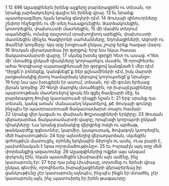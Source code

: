 1 12 496 Այլազգիներն իրենց աչքերը բարձրացրին ու տեսան, որ նրանք յարձակուելով գալիս են իրենց վրայ. 13 եւ նրանք պատերազմելու ելան նրանց գնդերի դէմ: 14 Յուդայի զինուորները շեփոր հնչեցրին ու մի տեղ հաւաքուեցին: Յարձակուեցին, կոտորեցին, փախուստի մատնեցին, 15 մի մասին տեղում սպանեցին, ոմանց դաշտում սրախողխող արեցին, փախուստի մատնեցին մինչեւ Գազիրոնի սահմանները, եդոմացիների, Ազոտի ու Յամէնի կողմերը: Այդ օրը խոցուած ընկաւ շուրջ երեք հազար մարդ: 16 Յուդան վերադարձաւ իր զօրքով: Երբ նա եկաւ հասաւ ճակատամարտի վայրը, 17 սկսեց խօսել զօրքի հետ ու ասաց. «Դեռ մի՛ մտածէք ընկած դիակները կողոպտելու մասին, 18 որովհետեւ ահա Գորգիասը սպառազինուած իր զօրքով կանգնած է մեր դէմ: Դիրքե՛ր բռնեցէք, կանգնեցէ՛ք ձեր թշնամիների դէմ, իսկ մարտի յաղթանակից յետոյ համարձակ կերպով կողոպտեցէ՛ք նրանց»: 19 Երբ նա այս խօսքերն էր ասում, տեսան, որ մի գունդ երեւաց լերան կողմից: 20 Գնդի մարդիկ մտածեցին, որ իսրայէլացիները պարտութեան մատնուելով կրակ են գցել ճամբարի մէջ, եւ բարձրացող ծուխը կատարուած դէպքի նշան է: 21 Երբ սրանք դա տեսան, կանգ առան՝ մանաւանդ նկատելով, թէ Յուդայի գունդը ինչպէս էր պատրաստուած ճակատամարտ տալու համար: 22 Սրանք վեր կացան ու փախան Փղշտացիների երկիրը: 23 Յուդան վերադարձաւ ճակատամարտի վայրը, որպէսզի կողոպտի ընկած դիակները: Նա նրանց բանակից վերցրեց ոսկի ու արծաթ, թանկարժէք զգեստներ, կարմիր, կապուտակ, ծովագոյն կտորեղէն, մեծ հարստութիւն: 24 Երբ այնտեղից վերադարձան, սկսեցին գոհութիւն մատուցել, օրհնել երկնային Տիրոջն ու ասել. «Նա բարի է, յաւիտենական է նրա ողորմածութիւնը»: 25 Եւ Իսրայէլն այդ օրը մեծ փորձանքից ազատուեց:
26 Այլազգիներից ովքեր այս անգամ փրկուել էին, եկան պատմեցին Լիւսիասին այն ամէնը, ինչ կատարուել էր: 27 Երբ դա լսեց Լիւսիասը, տրտմեց ու երեսի վրայ ընկաւ գետին, որովհետեւ իսրայէլացիների վերաբերեալ իր ցանկութիւնը չէր կատարուել այնպէս, ինչպէս ինքն էր մտածել. չէր կատարուել այն, ինչ պատուիրել էր իրեն թագաւորը:
